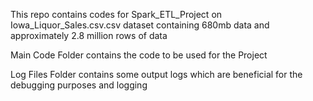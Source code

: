 This repo contains codes for Spark_ETL_Project on Iowa_Liquor_Sales.csv.csv dataset containing 680mb data and approximately 2.8 million rows of data

Main Code Folder contains the code to be used for the Project

Log Files Folder contains some output logs which are beneficial for the debugging purposes and logging 

